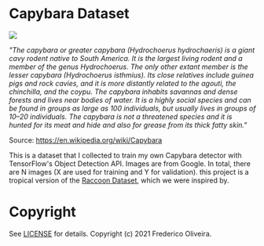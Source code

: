 # Capybara Dataset

![](https://github.com/freds0/capybara_dataset/images/train/1.jpeg)

*"The capybara or greater capybara (Hydrochoerus hydrochaeris) is a giant cavy rodent native to South America. It is the largest living rodent and a member of the genus Hydrochoerus. The only other extant member is the lesser capybara (Hydrochoerus isthmius). Its close relatives include guinea pigs and rock cavies, and it is more distantly related to the agouti, the chinchilla, and the coypu. The capybara inhabits savannas and dense forests and lives near bodies of water. It is a highly social species and can be found in groups as large as 100 individuals, but usually lives in groups of 10–20 individuals. The capybara is not a threatened species and it is hunted for its meat and hide and also for grease from its thick fatty skin."*

Source: https://en.wikipedia.org/wiki/Capybara

This is a dataset that I collected to train my own Capybara detector with TensorFlow's Object Detection API. Images are from Google. In total, there are N images (X are used for training and Y for validation). this project is a tropical version of the [Raccoon Dataset](https://github.com/datitran/raccoon_dataset), which we were inspired by.

# Copyright

See [LICENSE](https://github.com/freds0/capybara_dataset/blob/main/LICENSE) for details. Copyright (c) 2021 Frederico Oliveira.
